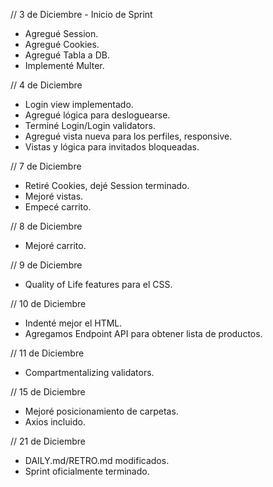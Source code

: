 // 3 de Diciembre - Inicio de Sprint

- Agregué Session.
- Agregué Cookies.
- Agregué Tabla a DB.
- Implementé Multer.

// 4 de Diciembre

- Login view implementado.
- Agregué lógica para desloguearse.
- Terminé Login/Login validators.
- Agregué vista nueva para los perfiles, responsive.
- Vistas y lógica para invitados bloqueadas.

// 7 de Diciembre

- Retiré Cookies, dejé Session terminado.
- Mejoré vistas.
- Empecé carrito.

// 8 de Diciembre

- Mejoré carrito.

// 9 de Diciembre

- Quality of Life features para el CSS.

// 10 de Diciembre

- Indenté mejor el HTML.
- Agregamos Endpoint API para obtener lista de productos.

// 11 de Diciembre

- Compartmentalizing validators.

// 15 de Diciembre

- Mejoré posicionamiento de carpetas.
- Axios incluido.

// 21 de Diciembre

- DAILY.md/RETRO.md modificados.
- Sprint oficialmente terminado.